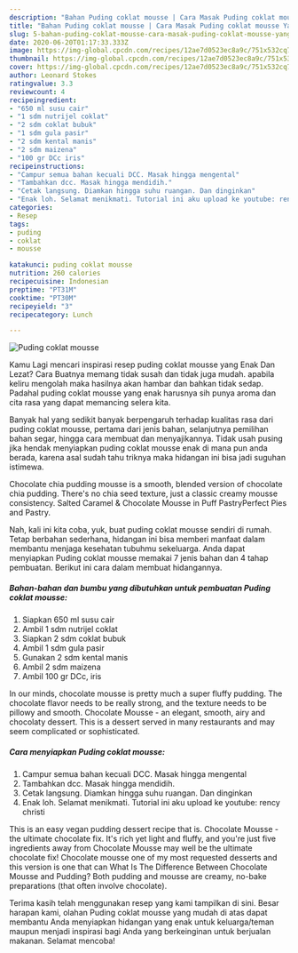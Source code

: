 ```yaml
---
description: "Bahan Puding coklat mousse | Cara Masak Puding coklat mousse Yang Menggugah Selera"
title: "Bahan Puding coklat mousse | Cara Masak Puding coklat mousse Yang Menggugah Selera"
slug: 5-bahan-puding-coklat-mousse-cara-masak-puding-coklat-mousse-yang-menggugah-selera
date: 2020-06-20T01:17:33.333Z
image: https://img-global.cpcdn.com/recipes/12ae7d0523ec8a9c/751x532cq70/puding-coklat-mousse-foto-resep-utama.jpg
thumbnail: https://img-global.cpcdn.com/recipes/12ae7d0523ec8a9c/751x532cq70/puding-coklat-mousse-foto-resep-utama.jpg
cover: https://img-global.cpcdn.com/recipes/12ae7d0523ec8a9c/751x532cq70/puding-coklat-mousse-foto-resep-utama.jpg
author: Leonard Stokes
ratingvalue: 3.3
reviewcount: 4
recipeingredient:
- "650 ml susu cair"
- "1 sdm nutrijel coklat"
- "2 sdm coklat bubuk"
- "1 sdm gula pasir"
- "2 sdm kental manis"
- "2 sdm maizena"
- "100 gr DCc iris"
recipeinstructions:
- "Campur semua bahan kecuali DCC. Masak hingga mengental"
- "Tambahkan dcc. Masak hingga mendidih."
- "Cetak langsung. Diamkan hingga suhu ruangan. Dan dinginkan"
- "Enak loh. Selamat menikmati. Tutorial ini aku upload ke youtube: rency christi"
categories:
- Resep
tags:
- puding
- coklat
- mousse

katakunci: puding coklat mousse 
nutrition: 260 calories
recipecuisine: Indonesian
preptime: "PT31M"
cooktime: "PT30M"
recipeyield: "3"
recipecategory: Lunch

---
```



![Puding coklat mousse](https://img-global.cpcdn.com/recipes/12ae7d0523ec8a9c/751x532cq70/puding-coklat-mousse-foto-resep-utama.jpg)

Kamu Lagi mencari inspirasi resep puding coklat mousse yang Enak Dan Lezat? Cara Buatnya memang tidak susah dan tidak juga mudah. apabila keliru mengolah maka hasilnya akan hambar dan bahkan tidak sedap. Padahal puding coklat mousse yang enak harusnya sih punya aroma dan cita rasa yang dapat memancing selera kita.

Banyak hal yang sedikit banyak berpengaruh terhadap kualitas rasa dari puding coklat mousse, pertama dari jenis bahan, selanjutnya pemilihan bahan segar, hingga cara membuat dan menyajikannya. Tidak usah pusing jika hendak menyiapkan puding coklat mousse enak di mana pun anda berada, karena asal sudah tahu triknya maka hidangan ini bisa jadi suguhan istimewa.

Chocolate chia pudding mousse is a smooth, blended version of chocolate chia pudding. There&#39;s no chia seed texture, just a classic creamy mousse consistency. Salted Caramel &amp; Chocolate Mousse in Puff PastryPerfect Pies and Pastry.


Nah, kali ini kita coba, yuk, buat puding coklat mousse sendiri di rumah. Tetap berbahan sederhana, hidangan ini bisa memberi manfaat dalam membantu menjaga kesehatan tubuhmu sekeluarga. Anda dapat menyiapkan Puding coklat mousse memakai 7 jenis bahan dan 4 tahap pembuatan. Berikut ini cara dalam membuat hidangannya.

<!--inarticleads1-->

##### Bahan-bahan dan bumbu yang dibutuhkan untuk pembuatan Puding coklat mousse:

1. Siapkan 650 ml susu cair
1. Ambil 1 sdm nutrijel coklat
1. Siapkan 2 sdm coklat bubuk
1. Ambil 1 sdm gula pasir
1. Gunakan 2 sdm kental manis
1. Ambil 2 sdm maizena
1. Ambil 100 gr DCc, iris


In our minds, chocolate mousse is pretty much a super fluffy pudding. The chocolate flavor needs to be really strong, and the texture needs to be pillowy and smooth. Chocolate Mousse - an elegant, smooth, airy and chocolaty dessert. This is a dessert served in many restaurants and may seem complicated or sophisticated. 

<!--inarticleads2-->

##### Cara menyiapkan Puding coklat mousse:

1. Campur semua bahan kecuali DCC. Masak hingga mengental
1. Tambahkan dcc. Masak hingga mendidih.
1. Cetak langsung. Diamkan hingga suhu ruangan. Dan dinginkan
1. Enak loh. Selamat menikmati. Tutorial ini aku upload ke youtube: rency christi


This is an easy vegan pudding dessert recipe that is. Chocolate Mousse - the ultimate chocolate fix. It&#39;s rich yet light and fluffy, and you&#39;re just five ingredients away from Chocolate Mousse may well be the ultimate chocolate fix! Chocolate mousse one of my most requested desserts and this version is one that can What Is The Difference Between Chocolate Mousse and Pudding? Both pudding and mousse are creamy, no-bake preparations (that often involve chocolate). 

Terima kasih telah menggunakan resep yang kami tampilkan di sini. Besar harapan kami, olahan Puding coklat mousse yang mudah di atas dapat membantu Anda menyiapkan hidangan yang enak untuk keluarga/teman maupun menjadi inspirasi bagi Anda yang berkeinginan untuk berjualan makanan. Selamat mencoba!
